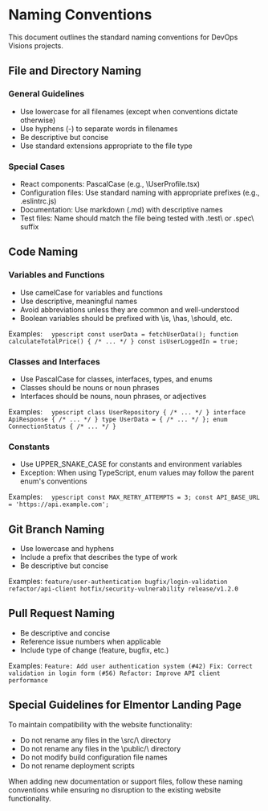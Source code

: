 # Naming Conventions

This document outlines the standard naming conventions for DevOps Visions projects.

## File and Directory Naming

### General Guidelines

- Use lowercase for all filenames (except when conventions dictate otherwise)
- Use hyphens (\-\) to separate words in filenames
- Be descriptive but concise
- Use standard extensions appropriate to the file type

### Special Cases

- React components: PascalCase (e.g., \UserProfile.tsx\)
- Configuration files: Use standard naming with appropriate prefixes (e.g., \.eslintrc.js\)
- Documentation: Use markdown (\.md\) with descriptive names
- Test files: Name should match the file being tested with \.test\ or \.spec\ suffix

## Code Naming

### Variables and Functions

- Use camelCase for variables and functions
- Use descriptive, meaningful names
- Avoid abbreviations unless they are common and well-understood
- Boolean variables should be prefixed with \is\, \has\, \should\, etc.

Examples:
`	ypescript
const userData = fetchUserData();
function calculateTotalPrice() { /* ... */ }
const isUserLoggedIn = true;
`

### Classes and Interfaces

- Use PascalCase for classes, interfaces, types, and enums
- Classes should be nouns or noun phrases
- Interfaces should be nouns, noun phrases, or adjectives

Examples:
`	ypescript
class UserRepository { /* ... */ }
interface ApiResponse { /* ... */ }
type UserData = { /* ... */ };
enum ConnectionStatus { /* ... */ }
`

### Constants

- Use UPPER_SNAKE_CASE for constants and environment variables
- Exception: When using TypeScript, enum values may follow the parent enum's conventions

Examples:
`	ypescript
const MAX_RETRY_ATTEMPTS = 3;
const API_BASE_URL = 'https://api.example.com';
`

## Git Branch Naming

- Use lowercase and hyphens
- Include a prefix that describes the type of work
- Be descriptive but concise

Examples:
`feature/user-authentication
bugfix/login-validation
refactor/api-client
hotfix/security-vulnerability
release/v1.2.0`

## Pull Request Naming

- Be descriptive and concise
- Reference issue numbers when applicable
- Include type of change (feature, bugfix, etc.)

Examples:
`Feature: Add user authentication system (#42)
Fix: Correct validation in login form (#56)
Refactor: Improve API client performance`

## Special Guidelines for Elmentor Landing Page

To maintain compatibility with the website functionality:

- Do not rename any files in the \src/\ directory
- Do not rename any files in the \public/\ directory
- Do not modify build configuration file names
- Do not rename deployment scripts

When adding new documentation or support files, follow these naming conventions while ensuring no disruption to the existing website functionality.
